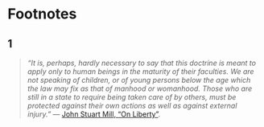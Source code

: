 # Footnotes

## 1

> *&ldquo;It is, perhaps, hardly necessary to say that this doctrine is meant to apply only to human beings in the maturity of their faculties.
  We are not speaking of children, or of young persons below the age which the law may fix as that of manhood or womanhood.
  Those who are still in a state to require being taken care of by others, must be protected against their own actions as well as against external
  injury.&rdquo;*
&mdash;&nbsp;[John Stuart Mill, &ldquo;On Liberty&rdquo;](https://www.gutenberg.org/files/34901/34901-h/34901-h.htm).
